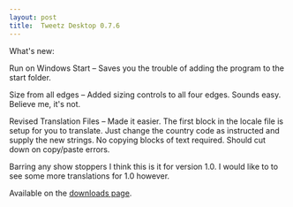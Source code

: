 ```yaml
---
layout: post
title:  Tweetz Desktop 0.7.6
---
```

What's new:

Run on Windows Start – Saves you the trouble of adding the program to the start folder.

Size from all edges – Added sizing controls to all four edges. Sounds easy. Believe me, it's not.

Revised Translation Files – Made it easier. The first block in the locale file is setup for you to translate. Just change the country code as instructed and supply the new strings. No copying blocks of text required. Should cut down on copy/paste errors.

Barring any show stoppers I think this is it for version 1.0. I would like to to see some more translations for 1.0 however. 

Available on the [downloads page](/downloads).
